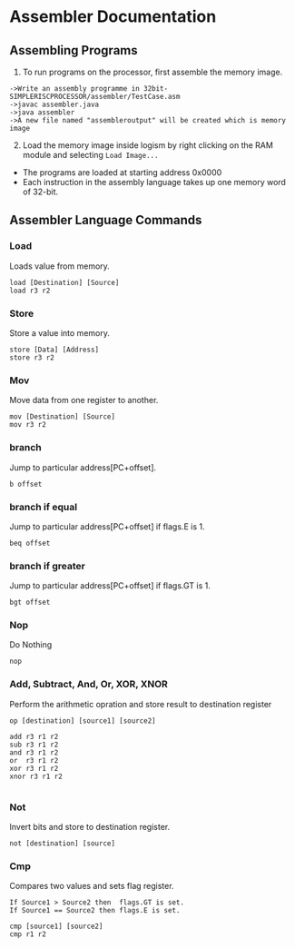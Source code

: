 # Assembler Documentation
## Assembling Programs
1. To run programs on the processor, first assemble the memory image.

```
->Write an assembly programme in 32bit-SIMPLERISCPROCESSOR/assembler/TestCase.asm 
->javac assembler.java 
->java assembler
->A new file named "assembleroutput" will be created which is memory image
```
2. Load the memory image inside logism by right clicking on the RAM module and selecting `Load Image...`  
- The programs are loaded at starting address 0x0000
- Each instruction in the assembly language takes up one memory word of 32-bit.
## Assembler Language Commands


### Load  
Loads value from memory.
```
load [Destination] [Source]
load r3 r2
```

### Store
Store a value into memory.
```
store [Data] [Address]
store r3 r2
```


### Mov  
Move data from one register to another.
```
mov [Destination] [Source]
mov r3 r2
```


### branch 
Jump to particular address[PC+offset].
```
b offset
```


### branch if equal
Jump to particular address[PC+offset] if  flags.E is 1.
```
beq offset
```

### branch if greater
Jump to particular address[PC+offset] if  flags.GT is 1.
```
bgt offset
```
### Nop  
Do Nothing
```
nop
```

### Add, Subtract, And, Or, XOR, XNOR
Perform the arithmetic opration and store result to destination register

```
op [destination] [source1] [source2]

add r3 r1 r2 
sub r3 r1 r2
and r3 r1 r2
or  r3 r1 r2
xor r3 r1 r2
xnor r3 r1 r2


```

### Not
Invert bits and store to destination register.
```
not [destination] [source]
```


### Cmp
Compares two values and sets flag register. 
```
If Source1 > Source2 then  flags.GT is set.
If Source1 == Source2 then flags.E is set.
```
```
cmp [source1] [source2]
cmp r1 r2
```
